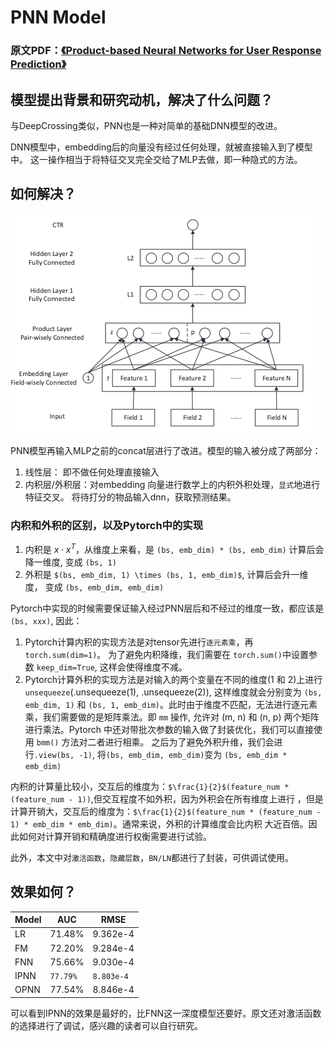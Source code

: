 # PNN Model
### 原文PDF：[《Product-based Neural Networks for User Response Prediction》](%E4%B8%8A%E4%BA%A4%E5%A4%A7_PNN.pdf)
## 模型提出背景和研究动机，解决了什么问题？
与DeepCrossing类似，PNN也是一种对简单的基础DNN模型的改进。

DNN模型中，embedding后的向量没有经过任何处理，就被直接输入到了模型中。
这一操作相当于将特征交叉完全交给了MLP去做，即一种隐式的方法。

## 如何解决？

![PNN_Structure.png](Pics/PNN_Structure.png)

PNN模型再输入MLP之前的concat层进行了改进。模型的输入被分成了两部分：
1. 线性层： 即不做任何处理直接输入
2. 内积层/外积层：对embedding 向量进行数学上的内积外积处理，`显式`地进行特征交叉。
将待打分的物品输入dnn，获取预测结果。

### 内积和外积的区别，以及Pytorch中的实现
1. 内积是 $x \cdot x^{T}$，从维度上来看，是 `(bs, emb_dim) * (bs, emb_dim)` 计算后会降一维度, 变成 `(bs, 1)`
2. 外积是 `$(bs, emb_dim, 1) \times (bs, 1, emb_dim)$`, 计算后会升一维度， 变成 `(bs, emb_dim, emb_dim)`

Pytorch中实现的时候需要保证输入经过PNN层后和不经过的维度一致，都应该是 `(bs, xxx)`, 因此：
1. Pytorch计算内积的实现方法是对tensor先进行`逐元素乘`，再`torch.sum(dim=1)`。 为了避免内积降维，我们需要在
`torch.sum()`中设置参数 `keep_dim=True`, 这样会使得维度不减。
2. Pytorch计算外积的实现方法是对输入的两个变量在不同的维度(1 和 2)上进行`unsequeeze`(.unsequeeze(1), .unsequeeze(2)),
这样维度就会分别变为 `(bs, emb_dim, 1)` 和 `(bs, 1, emb_dim)`。此时由于维度不匹配，无法进行逐元素乘，我们需要做的是矩阵乘法。即 `mm` 操作,
允许对 (m, n) 和 (n, p) 两个矩阵进行乘法。Pytorch 中还对带批次参数的输入做了封装优化，我们可以直接使用 `bmm()` 方法对二者进行相乘。
之后为了避免外积升维，我们会进行`.view(bs, -1)`, 将`(bs, emb_dim, emb_dim)`变为 `(bs, emb_dim * emb_dim)`



内积的计算量比较小，交互后的维度为：`$\frac{1}{2}$(feature_num * (feature_num - 1))`,但交互程度不如外积，因为外积会在所有维度上进行
，但是计算开销大，交互后的维度为：`$\frac{1}{2}$(feature_num * (feature_num - 1) * emb_dim * emb_dim)`。通常来说，外积的计算维度会比内积
大近百倍。因此如何对计算开销和精确度进行权衡需要进行试验。


此外，本文中对`激活函数`，`隐藏层数`，`BN/LN`都进行了封装，可供调试使用。


## 效果如何？

| Model | AUC    | RMSE      |
|-------|--------|-----------|
| LR    | 71.48% | 9.362e-4  |
| FM    | 72.20% | 9.284e-4  |
| FNN   | 75.66% | 9.030e-4  |
| IPNN  | `77.79%` | `8.803e-4 ` |
| OPNN  | 77.54% | 8.846e-4  |

可以看到IPNN的效果是最好的，比FNN这一深度模型还要好。原文还对激活函数的选择进行了调试，感兴趣的读者可以自行研究。



